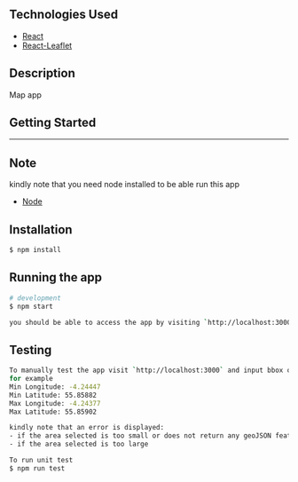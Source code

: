 ## Technologies Used

- [React](https://reactjs.org/)
- [React-Leaflet](https://react-leaflet.js.org/)

## Description

Map app

## Getting Started

---

## Note
kindly note that you need node installed to be able run this app
- [Node](https://nodejs.org/en/)
 
## Installation

```bash
$ npm install
```

## Running the app

```bash
# development
$ npm start

you should be able to access the app by visiting `http://localhost:3000`

```

## Testing
```bash
To manually test the app visit `http://localhost:3000` and input bbox of a location into the input fields.
for example
Min Longitude: -4.24447
Min Latitude: 55.85882
Max Longitude: -4.24377
Max Latitude: 55.85902

kindly note that an error is displayed: 
- if the area selected is too small or does not return any geoJSON features
- if the area selected is too large
```

```bash
To run unit test
$ npm run test
```
